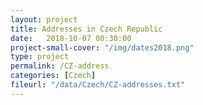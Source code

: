 ```yaml
---
layout: project
title: Addresses in Czech Republic
date:   2018-10-07 00:30:00
project-small-cover: "/img/dates2018.png"
type: project
permalink: /CZ-address
categories: [Czech]
fileurl: "/data/Czech/CZ-addresses.txt"
---
```



